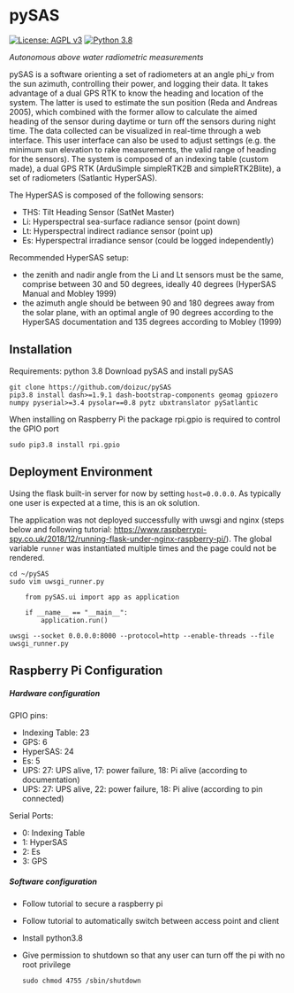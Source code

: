 pySAS
=====
[![License: AGPL v3](https://img.shields.io/badge/License-AGPLv3-blue.svg)](https://www.gnu.org/licenses/agpl-3.0)
[![Python 3.8](https://img.shields.io/badge/Python-3.8-blue.svg)](https://www.python.org/downloads/)

_Autonomous above water radiometric measurements_

pySAS is a software orienting a set of radiometers at an angle phi_v from the sun azimuth, controlling their power, and logging their data. It takes advantage of a dual GPS RTK to know the heading and location of the system. The latter is used to estimate the sun position (Reda and Andreas 2005), which combined with the former allow to calculate the aimed heading of the sensor during daytime or turn off the sensors during night time. The data collected can be visualized in real-time through a web interface. This user interface can also be used to adjust settings (e.g. the minimum sun elevation to rake measurements, the valid range of heading for the sensors). The system is composed of an indexing table (custom made), a dual GPS RTK (ArduSimple simpleRTK2B and simpleRTK2Blite), a set of radiometers (Satlantic HyperSAS).

The HyperSAS is composed of the following sensors:
  + THS: Tilt Heading Sensor (SatNet Master)
  + Li: Hyperspectral sea-surface radiance sensor (point down)
  + Lt: Hyperspectral indirect radiance sensor (point up)
  + Es: Hyperspectral irradiance sensor (could be logged independently)
  
 Recommended HyperSAS setup:
  + the zenith and nadir angle from the Li and Lt sensors must be the same, comprise between 30 and 50 degrees, ideally 40 degrees (HyperSAS Manual and Mobley 1999)
  + the azimuth angle should be between 90 and 180 degrees away from the solar plane, with an optimal angle of 90 degrees according to the HyperSAS documentation and 135 degrees according to Mobley (1999)
  
## Installation
Requirements: python 3.8
Download pySAS and install pySAS  

    git clone https://github.com/doizuc/pySAS
    pip3.8 install dash>=1.9.1 dash-bootstrap-components geomag gpiozero numpy pyserial>=3.4 pysolar==0.8 pytz ubxtranslator pySatlantic

When installing on Raspberry Pi the package rpi.gpio is required to control the GPIO port

    sudo pip3.8 install rpi.gpio

## Deployment Environment
Using the flask built-in server for now by setting `host=0.0.0.0`. As typically one user is expected at a time, this is an ok solution.

The application was not deployed successfully with uwsgi and nginx (steps below and following tutorial: https://www.raspberrypi-spy.co.uk/2018/12/running-flask-under-nginx-raspberry-pi/). The global variable `runner` was instantiated multiple times and the page could not be rendered.

    cd ~/pySAS
    sudo vim uwsgi_runner.py
    
        from pySAS.ui import app as application

        if __name__ == "__main__":
            application.run()
            
    uwsgi --socket 0.0.0.0:8000 --protocol=http --enable-threads --file uwsgi_runner.py 
    
## Raspberry Pi Configuration
##### Hardware configuration
GPIO pins:
  + Indexing Table: 23
  + GPS: 6
  + HyperSAS: 24
  + Es: 5
  + UPS: 27: UPS alive, 17: power failure, 18: Pi alive (according to documentation)
  + UPS: 27: UPS alive, 22: power failure, 18: Pi alive (according to pin connected)
  
Serial Ports:
  + 0: Indexing Table
  + 1: HyperSAS
  + 2: Es 
  + 3: GPS
  
##### Software configuration
  + Follow tutorial to secure a raspberry pi
  + Follow tutorial to automatically switch between access point and client
  + Install python3.8
  + Give permission to shutdown so that any user can turn off the pi with no root privilege

        sudo chmod 4755 /sbin/shutdown
